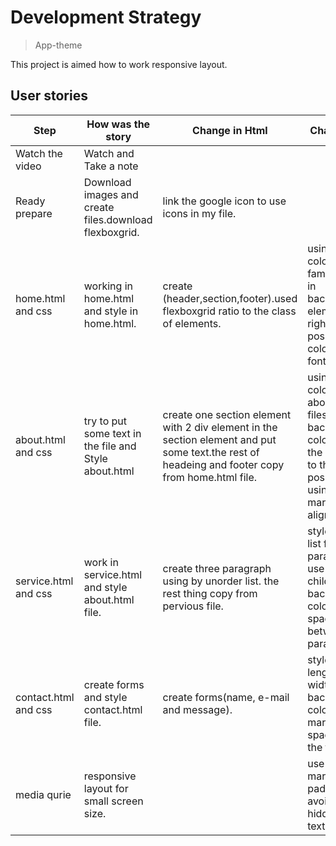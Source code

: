 # Development Strategy

> App-theme

This project is aimed how to work responsive layout.

## User stories
Step|How was the story|Change in Html|Change in css| branches
----|----------------|---------------|------------- |--------
Watch the video|Watch and Take a note|  | ||
Ready prepare| Download images and create files.download flexboxgrid.|link the google icon to use icons in my file.|||
home.html and css| working in home.html and style in home.html.|create (header,section,footer).used flexboxgrid ratio to the class of elements.|using diffrent color,font-family..working in background,put elements in right position.and colored the font|[home.html and style.css branch ](https://github.com/Feruzteame/App--theme/commit/3e0ce03cff59a455801b553d13041ae97ca4bb9c)|
about.html and css| try to put some text in the file and Style about.html | create one section element with 2 div element in the section element and put some text.the rest of headeing and footer copy from home.html file.| using different color to style about.html files.using background-color:none put the element in to the right position by using padding, margin,text-align ....etc.|[about.html and style.css branch](https://github.com/Feruzteame/App--theme/commit/6ed34710d5d039394d44fc0565e3369cae1ccef0)|
service.html and css|work in service.html and style about.html file.| create three paragraph using by unorder list. the rest thing copy from pervious file.| style unorder list for the paragraph and use selector child to give background color(to avoid space betweem the paragraph).|[service.html and style.css branch](https://github.com/Feruzteame/App--theme/commit/6bcc58aa72c1425b60751b5ffefc2e3e05264bd0)|
contact.html and css|create forms and style contact.html file.| create forms(name, e-mail and message).|style the Form length and width.add background color.use margin to make space between the form.|[contact.html and style.css branch](https://github.com/Feruzteame/App--theme/commit/74a1aa4c97aeee656964a63dead4f95355c6bd1b)|
media qurie| responsive layout for small screen size.||use text-align, margin, padding ..etc to avoid crowd or hidden of some text.|
